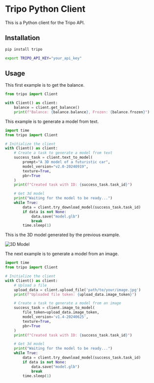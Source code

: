 # Tripo Python Client

This is a Python client for the Tripo API.

## Installation

```bash
pip install tripo
```

```bash
export TRIPO_API_KEY="your_api_key"
```

## Usage

This first example is to get the balance.

```python
from tripo import Client

with Client() as client:
    balance = client.get_balance()
    print(f"Balance: {balance.balance}, Frozen: {balance.frozen}")
```

This example is to generate a model from text.

```python
import time
from tripo import Client

# Initialize the client
with Client() as client:
    # Create a task to generate a model from text
    success_task = client.text_to_model(
        prompt="A 3D model of a futuristic car",
        model_version="v2.0-20240919",
        texture=True,
        pbr=True
    )
    print(f"Created task with ID: {success_task.task_id}")

    # Get 3d model
    print("Waiting for the model to be ready...")
    while True:
        data = client.try_download_model(success_task.task_id)
        if data is not None:
            data.save("model.glb")
            break
        time.sleep(1)
```

This is the 3D model generated by the previous example.

![3D Model](assets/model.png)

The next example is to generate a model from an image.

```python
import time
from tripo import Client

# Initialize the client
with Client() as client:
    # Upload a file
    upload_data = client.upload_file('path/to/your/image.jpg')
    print(f"Uploaded file token: {upload_data.image_token}")

    # Create a task to generate a model from an image
    success_task = client.image_to_model(
        file_token=upload_data.image_token,
        model_version='v1.4-20240625',
        texture=True,
        pbr=True
    )
    print(f"Created task with ID: {success_task.task_id}")

    # Get 3d model
    print("Waiting for the model to be ready...")
    while True:
        data = client.try_download_model(success_task.task_id)
        if data is not None:
            data.save("model.glb")
            break
        time.sleep(1)
```
